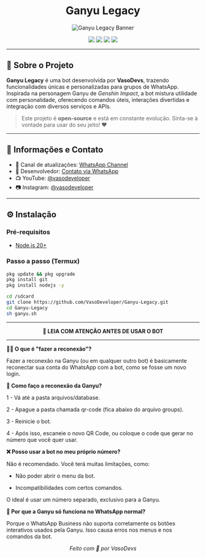 <h1 align="center">Ganyu Legacy</h1>

<p align="center">
  <img src="https://github.com/user-attachments/assets/13191227-75db-4b79-a7ba-02ea2bc4299d" alt="Ganyu Legacy Banner" />
</p>

<p align="center">
  <img src="https://img.shields.io/badge/Versão-Beta-blueviolet" />
  <img src="https://img.shields.io/badge/Node.js-20%2B-green" />
  <img src="https://img.shields.io/badge/Status-Em%20Desenvolvimento-orange" />
  <img src="https://img.shields.io/badge/Licença-MIT-blue" />
</p>

---

## 🐐 Sobre o Projeto

**Ganyu Legacy** é uma bot desenvolvida por **VasoDevs**, trazendo funcionalidades únicas e personalizadas para grupos de WhatsApp. Inspirada na personagem Ganyu de *Genshin Impact*, a bot mistura utilidade com personalidade, oferecendo comandos úteis, interações divertidas e integração com diversos serviços e APIs.

> Este projeto é **open-source** e está em constante evolução. Sinta-se à vontade para usar do seu jeito! ❤️

---

## 📡 Informações e Contato

- 🔔 Canal de atualizações: [WhatsApp Channel](https://whatsapp.com/channel/0029VazENEHKWEKwxNVdGk2s)  
- 📱 Desenvolvedor: [Contato via WhatsApp](https://wa.me/5521986007988)  
- 📺 YouTube: [@vasodeveloper](https://youtube.com/@vasodeveloper)  
- 📷 Instagram: [@vasodeveloper](https://www.instagram.com/vasodeveloper/)

---

## ⚙️ Instalação

### Pré-requisitos

- [Node.js 20+](https://nodejs.org/)

### Passo a passo (Termux)

```bash
pkg update && pkg upgrade
pkg install git
pkg install nodejs -y

cd /sdcard
git clone https://github.com/VasoDeveloper/Ganyu-Legacy.git
cd Ganyu-Legacy
sh ganyu.sh
```
---

<div align="center"><strong>📌 LEIA COM ATENÇÃO ANTES DE USAR O BOT</strong></div>

---

**👩‍💻 O que é "fazer a reconexão"?**

Fazer a reconexão na Ganyu (ou em qualquer outro bot) é basicamente reconectar sua conta do WhatsApp com a bot, como se fosse um novo login.

**🐐 Como faço a reconexão da Ganyu?**

1 - Vá até a pasta arquivos/database.

2 - Apague a pasta chamada qr-code (fica abaixo do arquivo groups).

3 - Reinicie o bot.

4 - Após isso, escaneie o novo QR Code, ou coloque o code que gerar no número que você quer usar.

**❌ Posso usar a bot no meu próprio número?**

Não é recomendado. Você terá muitas limitações, como:

- Não poder abrir o menu da bot.

- Incompatibilidades com certos comandos.

O ideal é usar um número separado, exclusivo para a Ganyu.

**📲 Por que a Ganyu só funciona no WhatsApp normal?**

Porque o WhatsApp Business não suporta corretamente os botões interativos usados pela Ganyu. Isso causa erros nos menus e nos comandos da bot.

<p align="center"><i>Feito com 💙 por VasoDevs</i></p>
